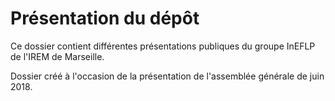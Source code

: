 # Présentation du dépôt

Ce dossier contient différentes présentations publiques
du groupe InEFLP de l'IREM de Marseille.

Dossier créé à l'occasion de la présentation de l'assemblée générale
de juin 2018.